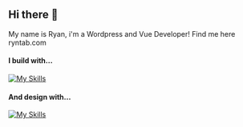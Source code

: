 ## Hi there 👋

My name is Ryan, i'm a Wordpress and Vue Developer! Find me here ryntab.com
#### I build with...
[![My Skills](https://skillicons.dev/icons?i=js,vue,nuxtjs,tailwind,windicss,wordpress,php,postgres,graphql,aws&theme=dark)](https://skillicons.dev)

#### And design with...
[![My Skills](https://skillicons.dev/icons?i=ae,ps&theme=dark)](https://skillicons.dev)
